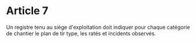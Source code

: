 # Article 7

Un registre tenu au siège d'exploitation doit indiquer pour chaque catégorie de chantier le plan de tir type, les ratés et incidents observés.

